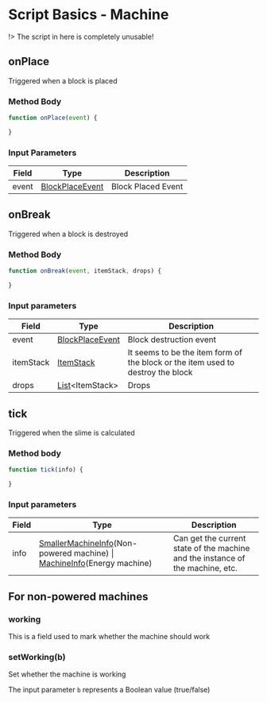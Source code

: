 # Script Basics - Machine

!> The script in here is completely unusable!

## onPlace

Triggered when a block is placed

### Method Body

```js
function onPlace(event) {

}
```

### Input Parameters

|Field|Type|Description|
|--|---|--|
|event|[BlockPlaceEvent](https://hub.spigotmc.org/javadocs/spigot/org/bukkit/event/block/BlockPlaceEvent.html)|Block Placed Event|

## onBreak

Triggered when a block is destroyed

### Method Body

```js
function onBreak(event, itemStack, drops) {

}
```

### Input parameters

|Field|Type|Description|
|--|---|--|
|event|[BlockPlaceEvent](https://hub.spigotmc.org/javadocs/spigot/org/bukkit/event/block/BlockBreakEvent.html)|Block destruction event|
|itemStack|[ItemStack](https://hub.spigotmc.org/javadocs/spigot/org/bukkit/inventory/ItemStack.html)|It seems to be the item form of the block or the item used to destroy the block|
|drops|[List](https://doc.qzxdp.cn/jdk/17/zh/api/java.base/java/util/List.html)<ItemStack\>|Drops|

## tick

Triggered when the slime is calculated

### Method body

```js
function tick(info) {

}
```

### Input parameters

|Field|Type|Description|
|--|---|--|
|info|[SmallerMachineInfo](https://github.com/SlimefunReloadingProject/RykenSlimeCustomizer/blob/main/src/main/java/org/lins/mmmjjkx/rykenslimefuncustomizer/objects/machine/SmallerMachineInfo.java)(Non-powered machine) \| [MachineInfo]()(Energy machine) |Can get the current state of the machine and the instance of the machine, etc.|

## For non-powered machines

### working

This is a field used to mark whether the machine should work

### setWorking(b)

Set whether the machine is working

The input parameter `b` represents a Boolean value (true/false)